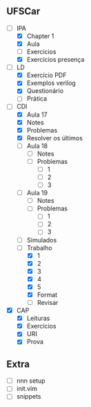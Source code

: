 ## UFSCar
- [ ] IPA
	- [x] Chapter 1
	- [x] Aula
	- [ ] Exercícios
	- [x] Exercícios presença
- [ ] LD
	- [x] Exercício PDF
	- [x] Exemplos verilog
	- [x] Questionário
	- [ ] Prática
- [ ] CDI
	- [x] Aula 17
	- [x] Notes
	- [x] Problemas
	- [x] Resolver os últimos
	- [ ] Aula 18
		- [ ] Notes
		- [ ] Problemas
			- [ ] 1
			- [ ] 2
			- [ ] 3
	- [ ] Aula 19
		- [ ] Notes
		- [ ] Problemas
			- [ ] 1
			- [ ] 2
			- [ ] 3
	- [ ] Simulados
	- [ ] Trabalho
		- [x] 1
		- [x] 2
		- [x] 3
		- [x] 4
		- [x] 5
		- [x] Format
		- [ ] Revisar
- [x] CAP
	- [x] Leituras
	- [x] Exercícios
	- [x] URI
	- [x] Prova
	
## Extra
- [ ] nnn setup
- [ ] init.vim
- [ ] snippets
